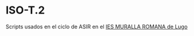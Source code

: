 # ISO-T.2
Scripts usados en el ciclo de ASIR en el [IES MURALLA ROMANA de Lugo](http://www.edu.xunta.gal/centros/iesmurallaromana/)
